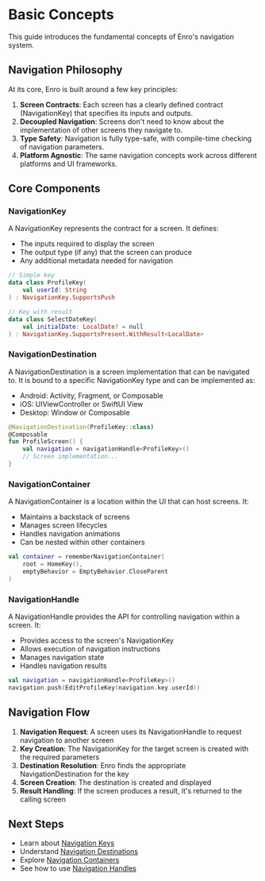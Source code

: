 # Basic Concepts

This guide introduces the fundamental concepts of Enro's navigation system.

## Navigation Philosophy

At its core, Enro is built around a few key principles:

1. **Screen Contracts**: Each screen has a clearly defined contract (NavigationKey) that specifies its inputs and outputs.
2. **Decoupled Navigation**: Screens don't need to know about the implementation of other screens they navigate to.
3. **Type Safety**: Navigation is fully type-safe, with compile-time checking of navigation parameters.
4. **Platform Agnostic**: The same navigation concepts work across different platforms and UI frameworks.

## Core Components

### NavigationKey

A NavigationKey represents the contract for a screen. It defines:
- The inputs required to display the screen
- The output type (if any) that the screen can produce
- Any additional metadata needed for navigation

```kotlin
// Simple key
data class ProfileKey(
    val userId: String
) : NavigationKey.SupportsPush

// Key with result
data class SelectDateKey(
    val initialDate: LocalDate? = null
) : NavigationKey.SupportsPresent.WithResult<LocalDate>
```

### NavigationDestination

A NavigationDestination is a screen implementation that can be navigated to. It is bound to a specific NavigationKey type and can be implemented as:
- Android: Activity, Fragment, or Composable
- iOS: UIViewController or SwiftUI View
- Desktop: Window or Composable

```kotlin
@NavigationDestination(ProfileKey::class)
@Composable
fun ProfileScreen() {
    val navigation = navigationHandle<ProfileKey>()
    // Screen implementation...
}
```

### NavigationContainer

A NavigationContainer is a location within the UI that can host screens. It:
- Maintains a backstack of screens
- Manages screen lifecycles
- Handles navigation animations
- Can be nested within other containers

```kotlin
val container = rememberNavigationContainer(
    root = HomeKey(),
    emptyBehavior = EmptyBehavior.CloseParent
)
```

### NavigationHandle

A NavigationHandle provides the API for controlling navigation within a screen. It:
- Provides access to the screen's NavigationKey
- Allows execution of navigation instructions
- Manages navigation state
- Handles navigation results

```kotlin
val navigation = navigationHandle<ProfileKey>()
navigation.push(EditProfileKey(navigation.key.userId))
```

## Navigation Flow

1. **Navigation Request**: A screen uses its NavigationHandle to request navigation to another screen
2. **Key Creation**: The NavigationKey for the target screen is created with the required parameters
3. **Destination Resolution**: Enro finds the appropriate NavigationDestination for the key
4. **Screen Creation**: The destination is created and displayed
5. **Result Handling**: If the screen produces a result, it's returned to the calling screen

## Next Steps

- Learn about [Navigation Keys](../core-concepts/navigation-keys.md)
- Understand [Navigation Destinations](../core-concepts/navigation-destinations.md)
- Explore [Navigation Containers](../core-concepts/navigation-containers.md)
- See how to use [Navigation Handles](../core-concepts/navigation-handles.md) 